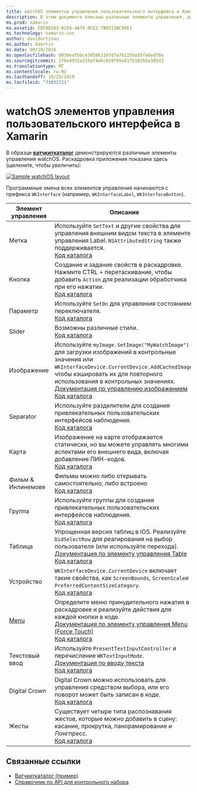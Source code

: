 ```yaml
---
title: watchOS элементов управления пользовательского интерфейса в Xamarin
description: В этом документе описаны различные элементы управления, доступные для использования в пользовательских интерфейсах watchOS. Он содержит описание меток, кнопок, переключателей, ползунков, изображений, разделителей, карт и т. д.
ms.prod: xamarin
ms.assetid: EDFAD203-02EA-4A74-9CE2-7B8513BC90E1
ms.technology: xamarin-ios
author: davidortinau
ms.author: daortin
ms.date: 09/19/2016
ms.openlocfilehash: 8836eafbbce30586116fd7a7b125da55fe6edf8e
ms.sourcegitcommit: 2fbe4932a319af4ebc829f65eb1fb1816ba305d3
ms.translationtype: MT
ms.contentlocale: ru-RU
ms.lasthandoff: 10/29/2019
ms.locfileid: "73032721"
---
```

# <a name="watchos-user-interface-controls-in-xamarin"></a>watchOS элементов управления пользовательского интерфейса в Xamarin

В образце [**ватчкиткаталог**](https://github.com/xamarin/monotouch-samples/tree/master/watchOS/WatchKitCatalog) демонстрируются различные элементы управления watchOS. Раскадровка приложения показана здесь (щелкните, чтобы увеличить):

[![](images/storyboard-sml.png "Sample watchOS layout")](images/storyboard.png#lightbox)

Программные имена всех элементов управления начинаются с префикса `WKInterface` (например, `WKInterfaceLabel`, `WKInterfaceButton`).

|Элемент управления|Описание|Снимок экрана|
|---|---|---|
|Метка|Используйте `SetText` и другие свойства для управления внешним видом текста в элементе управления Label. `NSAttributedString` также поддерживается.<br />[Код каталога](https://github.com/xamarin/ios-samples/blob/master/watchOS/WatchKitCatalog/WatchKit3Extension/LabelDetailController.cs)|![](Images/label.png)|
|Кнопка|Создание и задание свойств в раскадровке. Нажмите CTRL + перетаскивание, чтобы добавить `Action` для реализации обработчика при его нажатии.<br />[Код каталога](https://github.com/xamarin/ios-samples/blob/master/watchOS/WatchKitCatalog/WatchKit3Extension/ButtonDetailController.cs)|![](Images/button.png)|
|Параметр|Используйте `SetOn` для управления состоянием переключателя.<br />[Код каталога](https://github.com/xamarin/ios-samples/blob/master/watchOS/WatchKitCatalog/WatchKit3Extension/SwitchDetailController.cs)|![](Images/switch.png)|
|Slider|Возможны различные стили.<br />[Код каталога](https://github.com/xamarin/ios-samples/blob/master/watchOS/WatchKitCatalog/WatchKit3Extension/SliderDetailController.cs)|![](Images/slider.png)|
|Изображение|Используйте `myImage.SetImage("MyWatchImage")` для загрузки изображений в контрольные значения или `WKInterfaceDevice.CurrentDevice.AddCachedImage`, чтобы кэшировать их для повторного использования в контрольных значениях.<br />[Документация по управлению изображением](~/ios/watchos/user-interface/image.md)<br />[Код каталога](https://github.com/xamarin/ios-samples/blob/master/watchOS/WatchKitCatalog/WatchKit3Extension/ImageDetailController.cs)|![](Images/image.png)|
|Separator|Используйте разделители для создания привлекательных пользовательских интерфейсов наблюдения.<br />[Код каталога](https://github.com/xamarin/ios-samples/blob/master/watchOS/WatchKitCatalog/WatchKit3Extension/SeparatorDetailController.cs)|![](Images/separator.png)| 
|Карта|Изображение на карте отображается статически, но вы можете управлять многими аспектами его внешнего вида, включая добавление ПИН-кодов.<br />[Код каталога](https://github.com/xamarin/ios-samples/blob/master/watchOS/WatchKitCatalog/WatchKit3Extension/MapDetailController.cs)|![](Images/map.png)|
|Фильм & Инлинемове|Фильмы можно либо открывать самостоятельно, либо встроено<br />[Код каталога](https://github.com/xamarin/ios-samples/blob/master/watchOS/WatchKitCatalog/WatchKit3Extension/MovieDetailController.cs)|![](Images/movie.png)|
|Группа|Используйте группы для создания привлекательных пользовательских интерфейсов наблюдения.<br />[Код каталога](https://github.com/xamarin/ios-samples/blob/master/watchOS/WatchKitCatalog/WatchKit3Extension/GroupDetailController.cs)|![](Images/group.png)|
|Таблица|Упрощенная версия таблиц в iOS. Реализуйте `DidSelectRow` для реагирования на выбор пользователя (или используйте перехода).<br />[Документация по элементу управления Table](~/ios/watchos/user-interface/table.md)<br />[Код каталога](https://github.com/xamarin/ios-samples/blob/master/watchOS/WatchKitCatalog/WatchKit3Extension/Table%20Detail%20Controller/TableDetailController.cs)|![](Images/table.png)|
|Устройство|`WKInterfaceDevice.CurrentDevice` включает такие свойства, как `ScreenBounds`, `ScreenScale`и `PreferredContentSizeCategory`.<br />[Код каталога](https://github.com/xamarin/ios-samples/blob/master/watchOS/WatchKitCatalog/WatchKit3Extension/DeviceDetailController.cs)|![](Images/device.png)|
|[Menu](~/ios/watchos/user-interface/menu.md)|Определите меню принудительного нажатия в раскадровке и реализуйте действия для каждой кнопки в коде.<br />[Документация по элементу управления Menu (Force Touch)](~/ios/watchos/user-interface/menu.md)<br />[Код каталога](https://github.com/xamarin/ios-samples/blob/master/watchOS/WatchKitCatalog/WatchKit3Extension/ControllerDetailController.cs)|![](Images/controller.png)|
|Текстовый ввод|Используйте `PresentTextInputController` и перечисление `WKTextInputMode`.<br />[Документация по вводу текста](~/ios/watchos/user-interface/text-input.md)<br />[Код каталога](https://github.com/xamarin/ios-samples/blob/master/watchOS/WatchKitCatalog/WatchKit3Extension/TextInputController.cs)|![](Images/textinput.png)|
|Digital Crown|Digital Crown можно использовать для управления средством выбора, или его поворот может быть записан в коде.<br />[Код каталога](https://github.com/xamarin/ios-samples/blob/master/watchOS/WatchKitCatalog/WatchKit3Extension/CrownDetailController.cs)|![](Images/digital-crown.png)|
|Жесты|Существует четыре типа распознавания жестов, которые можно добавить в сцену: касание, прокрутка, панорамирование и Лонгпресс.<br />[Код каталога](https://github.com/xamarin/ios-samples/blob/master/watchOS/WatchKitCatalog/WatchKit3Extension/GestureDetailController.cs)|![](Images/gestures.png)|

## <a name="related-links"></a>Связанные ссылки

- [Ватчкиткаталог (пример)](https://docs.microsoft.com/samples/xamarin/ios-samples/watchos-watchkitcatalog)
- [Справочник по API для контрольного набора](xref:WatchKit)
